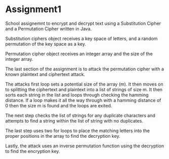 # Assignment1
School assignemnt to encrypt and decrypt text using a Substitution Cipher and a Permutation Cipher written in Java.

Substitution ciphers object receives a key space of letters, and a random permutation of the key space as a key. 

Permutation cipher object receives an integer array and the size of the integer array.

The last section of the assignment is to attack the permutation cipher with a known plaintext and ciphertext attack. 

The attacks first loop sets a potential size of the array (m). It then moves on to splitting the ciphertext and plaintext into a list of strings of size m. It then sorts each string in the list and loops through checking the hamming distance. If a loop makes it all the way through with a hamming distance of 0 then the size m is found and the loops are exited. 

The next step checks the list of strings for any duplicate characters and attempts to find a string within the list of string with no duplicates. 

The last step uses two for loops to place the matching letters into the proper positions in the array to find the decryption key.

Lastly, the attack uses an inverse permutation function using the decryption to find the encryption key. 
